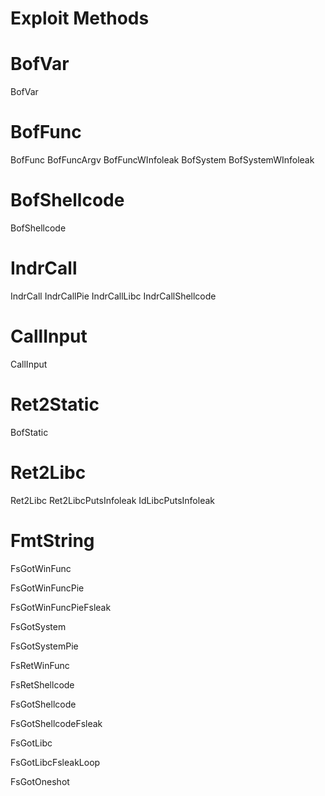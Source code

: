 # Exploit Methods

# BofVar

BofVar

# BofFunc

BofFunc
BofFuncArgv
BofFuncWInfoleak
BofSystem
BofSystemWInfoleak


# BofShellcode

BofShellcode

# IndrCall

IndrCall
IndrCallPie
IndrCallLibc
IndrCallShellcode

# CallInput

CallInput

# Ret2Static

BofStatic

# Ret2Libc

Ret2Libc
Ret2LibcPutsInfoleak
IdLibcPutsInfoleak

# FmtString

FsGotWinFunc

FsGotWinFuncPie

FsGotWinFuncPieFsleak

FsGotSystem

FsGotSystemPie

FsRetWinFunc

FsRetShellcode

FsGotShellcode

FsGotShellcodeFsleak

FsGotLibc

FsGotLibcFsleakLoop

FsGotOneshot
